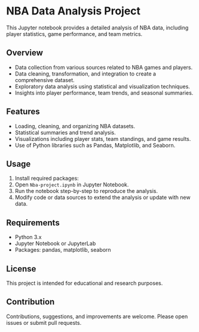 # NBA Data Analysis Project

This Jupyter notebook provides a detailed analysis of NBA data, including player statistics, game performance, and team metrics.

## Overview

- Data collection from various sources related to NBA games and players.
- Data cleaning, transformation, and integration to create a comprehensive dataset.
- Exploratory data analysis using statistical and visualization techniques.
- Insights into player performance, team trends, and seasonal summaries.

## Features

- Loading, cleaning, and organizing NBA datasets.
- Statistical summaries and trend analysis.
- Visualizations including player stats, team standings, and game results.
- Use of Python libraries such as Pandas, Matplotlib, and Seaborn.

## Usage

1. Install required packages:
2. Open `Nba-project.ipynb` in Jupyter Notebook.
3. Run the notebook step-by-step to reproduce the analysis.
4. Modify code or data sources to extend the analysis or update with new data.

## Requirements

- Python 3.x
- Jupyter Notebook or JupyterLab
- Packages: pandas, matplotlib, seaborn

## License

This project is intended for educational and research purposes.

## Contribution

Contributions, suggestions, and improvements are welcome. Please open issues or submit pull requests.
